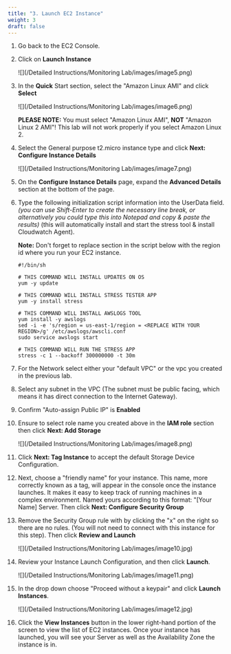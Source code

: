 ```yaml
---
title: "3. Launch EC2 Instance"
weight: 3
draft: false
---
```


1.  Go back to the EC2 Console.

2.  Click on **Launch Instance**
    
    ![](/Detailed Instructions/Monitoring Lab/images/image5.png)
    
3.  In the **Quick** Start section, select the "Amazon Linux AMI" and
    click **Select**
    
    ![](/Detailed Instructions/Monitoring Lab/images/image6.png)
    
    **PLEASE NOTE:** You must select "Amazon Linux AMI", **NOT** "Amazon
    Linux 2 AMI"! This lab will not work properly if you select Amazon
    Linux 2.

4.  Select the General purpose t2.micro instance type and click **Next:
    Configure Instance Details**
    
    ![](/Detailed Instructions/Monitoring Lab/images/image7.png)

5.  On the **Configure Instance Details** page, expand the **Advanced Details** section at the bottom of the page.
    
6. 	Type the following initialization script information into the UserData 	field. *(you can use Shift-Enter to create the necessary line break, or 	alternatively you could type this into Notepad and copy & paste the 	results)* (this will automatically install and start the stress tool & install Cloudwatch Agent).

	**Note:** Don't forget to replace <REPLACE WITH YOUR REGION> section in the script below with the region id where 	you run your EC2 instance.

   
	```
	#!/bin/sh
	
	# THIS COMMAND WILL INSTALL UPDATES ON OS
	yum -y update
	
	# THIS COMMAND WILL INSTALL STRESS TESTER APP
	yum -y install stress

	# THIS COMMAND WILL INSTALL AWSLOGS TOOL
	yum install -y awslogs
	sed -i -e 's/region = us-east-1/region = <REPLACE WITH YOUR REGION>/g' /etc/awslogs/awscli.conf
	sudo service awslogs start
	
	# THIS COMMAND WILL RUN THE STRESS APP
	stress -c 1 --backoff 300000000 -t 30m

	```

7. For the Network select either your "default VPC" or the vpc you created in 	the previous lab.

8. Select any subnet in the VPC (The subnet must be public facing, which means it has 	direct connection to the Internet Gateway).

9. 	Confirm "Auto-assign Public IP" is **Enabled** 

10. Ensure to select role name you created above in the **IAM role** section then 	click **Next: Add Storage**

	![](/Detailed Instructions/Monitoring Lab/images/image8.png)

11. Click **Next: Tag Instance** to accept the default Storage Device
    Configuration.
    
12. Next, choose a "friendly name" for your instance. This name, more
    correctly known as a tag, will appear in the console once the
    instance launches. It makes it easy to keep track of running
    machines in a complex environment. Named yours according to this
    format: "[Your Name] Server. Then click **Next: Configure Security
    Group**

13. Remove the Security Group rule with by clicking the "x" on the right
    so there are no rules. (You will not need to connect with this
    instance for this step). Then click **Review and Launch**
    
    ![](/Detailed Instructions/Monitoring Lab/images/image10.jpg)

14. Review your Instance Launch Configuration, and then click
    **Launch**.

	![](/Detailed Instructions/Monitoring Lab/images/image11.png)

15. In the drop down choose "Proceed without a keypair" and click
    **Launch Instances**.

	![](/Detailed Instructions/Monitoring Lab/images/image12.jpg)
	
16. Click the **View Instances** button in the lower right-hand portion
    of the screen to view the list of EC2 instances. Once your instance
    has launched, you will see your Server as well as the Availability
    Zone the instance is in.


